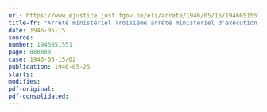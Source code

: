 ```yaml
---
url: https://www.ejustice.just.fgov.be/eli/arrete/1946/05/15/1946051551/justel
title-fr: "Arrêté ministériel Troisième arrêté ministériel d'exécution de la loi du 14 octobre 1945, relative aux avoirs monétaires bloques ou temporairement indisponibles"
date: 1946-05-15
source:
number: 1946051551
page: 888888
case: 1946-05-15/02
publication: 1946-05-25
starts:
modifies:
pdf-original:
pdf-consolidated:
---
```


